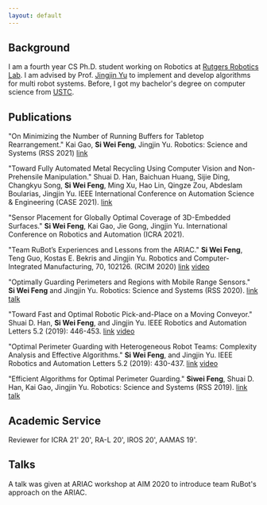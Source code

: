 ```yaml
---
layout: default
---
```


## Background
I am a fourth year CS Ph.D. student working on Robotics at [Rutgers Robotics Lab](https://robotics.cs.rutgers.edu).
I am advised by Prof. [Jingjin Yu](https://arc.cs.rutgers.edu) to implement and develop algorithms
for multi robot systems. 
Before, I got my bachelor's degree on computer science from [USTC](https://en.ustc.edu.cn/).


## Publications

"On Minimizing the Number of Running Buffers for Tabletop Rearrangement." Kai Gao, **Si Wei Feng**, Jingjin Yu. Robotics: Science and Systems (RSS 2021) [link](https://arxiv.org/pdf/2105.06357.pdf)

"Toward Fully Automated Metal Recycling Using Computer Vision and Non-Prehensile Manipulation." Shuai D. Han, Baichuan Huang, Sijie Ding, Changkyu Song, **Si Wei Feng**, Ming Xu, Hao Lin, Qingze Zou, Abdeslam Boularias, Jingjin Yu. IEEE International Conference on Automation Science & Engineering (CASE 2021). [link](https://arc-l.github.io/files/HanHuaYu21CASE.pdf)

"Sensor Placement for Globally Optimal Coverage of 3D-Embedded Surfaces." **Si Wei Feng**, Kai Gao, Jie Gong, Jingjin Yu. International Conference on Robotics and Automation (ICRA 2021).

"Team RuBot’s Experiences and Lessons from the ARIAC." **Si Wei Feng**, Teng Guo, Kostas E. Bekris and Jingjin Yu. Robotics and Computer-Integrated Manufacturing, 70, 102126. (RCIM 2020) [link](https://www.sciencedirect.com/science/article/abs/pii/S0736584521000120) [video](https://youtu.be/7H7YLeJz2zE)

"Optimally Guarding Perimeters and Regions with Mobile Range Sensors." **Si Wei Feng** and Jingjin Yu. Robotics: Science and Systems (RSS 2020). [link](https://arxiv.org/abs/2002.08477) [talk](https://youtu.be/1-PsAmQlVw8)

"Toward Fast and Optimal Robotic Pick-and-Place on a Moving Conveyor." Shuai D. Han, **Si Wei Feng**, and Jingjin Yu. IEEE Robotics and Automation Letters 5.2 (2019): 446-453. [link](https://arxiv.org/pdf/1912.08009.pdf) [video](https://youtu.be/bIomJzjKXyc)

"Optimal Perimeter Guarding with Heterogeneous Robot Teams: Complexity Analysis and Effective Algorithms." **Si Wei Feng**, and Jingjin Yu. IEEE Robotics and Automation Letters 5.2 (2019): 430-437. [link](https://arxiv.org/pdf/1912.08591.pdf) [video](https://youtu.be/6gYL0_B3YTk)

"Efficient Algorithms for Optimal Perimeter Guarding." **Siwei Feng**, Shuai D. Han, Kai Gao, Jingjin Yu. Robotics: Science and Systems (RSS 2019). [link](https://arxiv.org/pdf/1905.04434.pdf) [talk](https://youtu.be/a6RHEJZDNrU?t=548)

## Academic Service
Reviewer for ICRA 21' 20', RA-L 20', IROS 20', AAMAS 19'.

## Talks
A talk was given at ARIAC workshop at AIM 2020 to introduce team RuBot's approach on the ARIAC.
